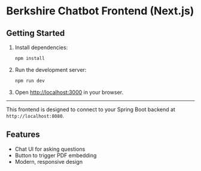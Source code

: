 # Berkshire Chatbot Frontend (Next.js)

## Getting Started

1. Install dependencies:
   ```sh
   npm install
   ```
2. Run the development server:
   ```sh
   npm run dev
   ```
3. Open [http://localhost:3000](http://localhost:3000) in your browser.

---

This frontend is designed to connect to your Spring Boot backend at `http://localhost:8080`.

## Features
- Chat UI for asking questions
- Button to trigger PDF embedding
- Modern, responsive design
